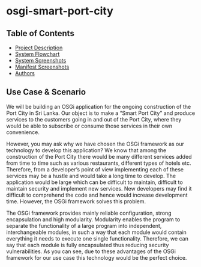 # osgi-smart-port-city

## Table of Contents

- [Project Description](#Use-Case-&-Scenario)
- [System Flowchart](#System-Flowchart)
- [System Screenshots](#System-Screenshots)
- [Manifest Screenshots](#Manifest-Screenshots)
- [Authors](#Authors)

## Use Case & Scenario
We will be building an OSGi application for the ongoing construction of the Port City in Sri Lanka. Our object is to make a “Smart Port City” and produce services to the customers going in and out of the Port City, where they would be able to subscribe or consume those services in their own convenience. 

However, you may ask why we have chosen the OSGi framework as our technology to develop this application? We know that among the construction of the Port City there would be many different services added from time to time such as various restaurants, different types of hotels etc. Therefore, from a developer’s point of view implementing each of these services may be a hustle and would take a long time to develop. The application would be large which can be difficult to maintain, difficult to maintain security and implement new services. New developers may find it difficult to comprehend the code and hence would increase development time. However, the OSGi framework solves this problem.

The OSGi framework provides mainly reliable configuration, strong encapsulation and high modularity. Modularity enables the program to separate the functionality of a large program into independent, interchangeable modules, in such a way that each module would contain everything it needs to execute one single functionality. Therefore, we can say that each module is fully encapsulated thus reducing security vulnerabilities. As you can see, due to these advantages of the OSGi framework for our use case this technology would be the perfect choice.
